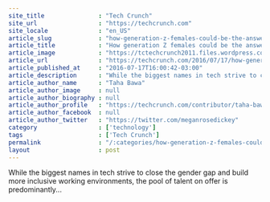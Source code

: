 ```yaml
---
site_title               : "Tech Crunch"
site_url                 : "https://techcrunch.com"
site_locale              : "en_US"
article_slug             : "how-generation-z-females-could-be-the-answer-to-techs-gender-diversity-problem"
article_title            : "How generation Z females could be the answer to tech’s gender diversity problem"
article_image            : "https://tctechcrunch2011.files.wordpress.com/2016/07/girls.jpg?w=764&h=400&crop=1"
article_url              : "https://techcrunch.com/2016/07/17/how-generation-z-females-could-be-the-answer-to-techs-gender-diversity-problem/"
article_published_at     : "2016-07-17T16:00:42-03:00"
article_description      : "While the biggest names in tech strive to close the gender gap and build more inclusive working environments, the pool of talent on offer is predominantly..."
article_author_name      : "Taha Bawa"
article_author_image     : null
article_author_biography : null
article_author_profile   : "https://techcrunch.com/contributor/taha-bawa/"
article_author_facebook  : null
article_author_twitter   : "https://twitter.com/meganrosedickey"
category                 : ['technology']
tags                     : ['Tech Crunch']
permalink                : "/:categories/how-generation-z-females-could-be-the-answer-to-techs-gender-diversity-problem/"
layout                   : post
---
```


While the biggest names in tech strive to close the gender gap and build more inclusive working environments, the pool of talent on offer is predominantly...
